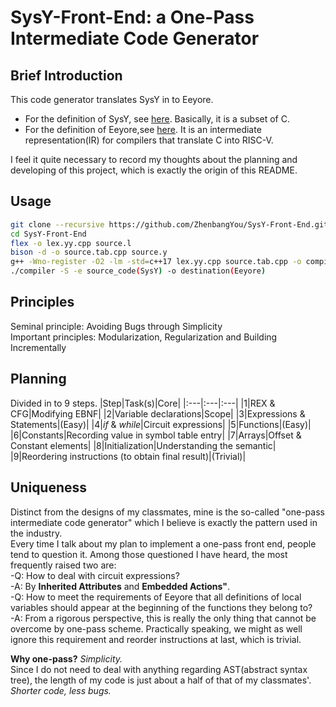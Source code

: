 # SysY-Front-End: a One-Pass Intermediate Code Generator
## Brief Introduction
This code generator translates SysY in to Eeyore.  
  - For the definition of SysY, see [here](https://pku-minic.github.io/online-doc/#/sysy/). Basically, it is a subset of C.  
  - For the definition of Eeyore,see [here](https://pku-minic.github.io/online-doc/#/ir/eeyore). It is an intermediate representation(IR) for compilers that translate C into RISC-V.  

I feel it quite necessary to record my thoughts about the planning and developing of this project, which is exactly the origin of this README.  

## Usage
```Bash
git clone --recursive https://github.com/ZhenbangYou/SysY-Front-End.git  
cd SysY-Front-End  
flex -o lex.yy.cpp source.l  
bison -d -o source.tab.cpp source.y  
g++ -Wno-register -O2 -lm -std=c++17 lex.yy.cpp source.tab.cpp -o compiler -Idirs  
./compiler -S -e source_code(SysY) -o destination(Eeyore)
```

## Principles
Seminal principle: Avoiding Bugs through Simplicity  
Important principles: Modularization, Regularization and Building Incrementally

## Planning
Divided in to 9 steps.
|Step|Task(s)|Core|
|:---|:---|:---|
|1|REX & CFG|Modifying EBNF|
|2|Variable declarations|Scope|
|3|Expressions & Statements|(Easy)|
|4|*if* & *while*|Circuit expressions|
|5|Functions|(Easy)|
|6|Constants|Recording value in symbol table entry|
|7|Arrays|Offset & Constant elements|
|8|Initialization|Understanding the semantic|
|9|Reordering instructions (to obtain final result)|(Trivial)|

## Uniqueness
Distinct from the designs of my classmates, mine is the so-called "one-pass intermediate code generator" which I believe is exactly the pattern used in the industry.  
Every time I talk about my plan to implement a one-pass front end, people tend to question it. Among those questioned I have heard, the most frequently raised two are:   
  -Q: How to deal with circuit expressions?  
  -A: By **Inherited Attributes** and **Embedded Actions"**.  
  -Q: How to meet the requirements of Eeyore that all definitions of local variables should appear at the beginning of the functions they belong to?  
  -A: From a rigorous perspective, this is really the only thing that cannot be overcome by one-pass scheme. Practically speaking, we might as well ignore this requirement and reorder instructions at last, which is trivial.  

**Why one-pass?**
*Simplicity.*  
Since I do not need to deal with anything regarding AST(abstract syntax tree), the length of my code is just about a half of that of my classmates'.  
*Shorter code, less bugs.*  
